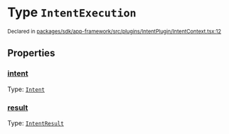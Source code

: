# Type `IntentExecution`
<sub>Declared in [packages/sdk/app-framework/src/plugins/IntentPlugin/IntentContext.tsx:12](https://github.com/dxos/dxos/blob/ec4e715a1/packages/sdk/app-framework/src/plugins/IntentPlugin/IntentContext.tsx#L12)</sub>




## Properties
### [intent](https://github.com/dxos/dxos/blob/ec4e715a1/packages/sdk/app-framework/src/plugins/IntentPlugin/IntentContext.tsx#L13)
Type: <code>[Intent](/api/@dxos/app-framework/types/Intent)</code>




### [result](https://github.com/dxos/dxos/blob/ec4e715a1/packages/sdk/app-framework/src/plugins/IntentPlugin/IntentContext.tsx#L14)
Type: <code>[IntentResult](/api/@dxos/app-framework/types/IntentResult)</code>





